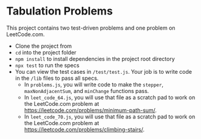 # Tabulation Problems

This project contains two test-driven problems and one problem on LeetCode.com.

- Clone the project from
- `cd` into the project folder
- `npm install` to install dependencies in the project root directory
- `npx test` to run the specs
- You can view the test cases in `/test/test.js`. Your job is to write code in
  the `/lib` files to pass all specs.
  - In `problems.js`, you will write code to make the `stepper`,
    `maxNonAdjacentSum`, and `minChange` functions pass.
  - In `leet_code_64.js`, you will use that file as a scratch pad to work on the
    LeetCode.com problem at https://leetcode.com/problems/minimum-path-sum/.
  - In `leet_code_70.js`, you will use that file as a scratch pad to work on the
    LeetCode.com problem at https://leetcode.com/problems/climbing-stairs/.
